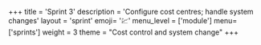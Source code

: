 +++
title = 'Sprint 3'
description = 'Configure cost centres; handle system changes'
layout = 'sprint'
emoji= '💹'
menu_level = ['module']
menu=['sprints']
weight = 3
theme = "Cost control and system change"
+++
